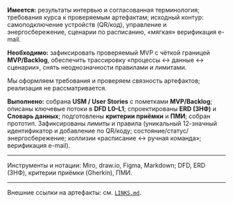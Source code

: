 **Имеется:** результаты интервью и согласованная терминология; требования курса к проверяемым артефактам; исходный контур: самоподключение устройств (QR/код), управление и энергосбережение, сценарии по расписанию, «мягкая» верификация e-mail.

**Необходимо:** зафиксировать проверяемый MVP с чёткой границей **MVP/Backlog**, обеспечить трассировку «процессы ↔ данные ↔ сценарии», снять неоднозначности правилами и лимитами.

Мы оформляем требования и проверяем связность артефактов; реализация не рассматривается.

**Выполнено:** собрана **USM / User Stories** с пометками **MVP/Backlog**; описаны ключевые потоки в **DFD L0–L1**; спроектированы **ERD (3НФ)** и **Словарь данных**; подготовлены **критерии приёмки** и **ПМИ**; собран прототип. Зафиксированы лимиты и правила (уникальный 12-значный идентификатор и добавление по QR/коду; состояние/статус/энергосбережение; коллизии «расписание ↔ ручная команда»; верификация e-mail).

---

Инструменты и нотации: Miro, draw.io, Figma, Markdown; DFD, ERD (3НФ), критерии приёмки (Gherkin), ПМИ.

---

Внешние ссылки на артефакты: см. [`LINKS.md`](LINKS.md).
